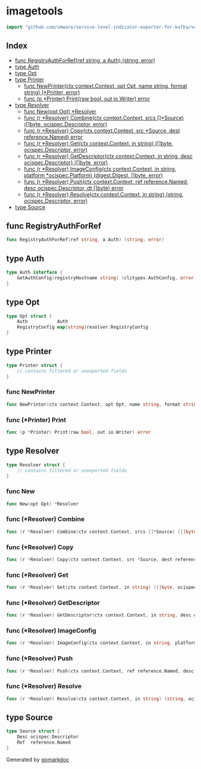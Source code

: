 <!-- Code generated by gomarkdoc. DO NOT EDIT -->

# imagetools

```go
import "github.com/vmware/service-level-indicator-exporter-for-kafka/vendor/github.com/docker/buildx/util/imagetools"
```

## Index

- [func RegistryAuthForRef(ref string, a Auth) (string, error)](<#func-registryauthforref>)
- [type Auth](<#type-auth>)
- [type Opt](<#type-opt>)
- [type Printer](<#type-printer>)
  - [func NewPrinter(ctx context.Context, opt Opt, name string, format string) (*Printer, error)](<#func-newprinter>)
  - [func (p *Printer) Print(raw bool, out io.Writer) error](<#func-printer-print>)
- [type Resolver](<#type-resolver>)
  - [func New(opt Opt) *Resolver](<#func-new>)
  - [func (r *Resolver) Combine(ctx context.Context, srcs []*Source) ([]byte, ocispec.Descriptor, error)](<#func-resolver-combine>)
  - [func (r *Resolver) Copy(ctx context.Context, src *Source, dest reference.Named) error](<#func-resolver-copy>)
  - [func (r *Resolver) Get(ctx context.Context, in string) ([]byte, ocispec.Descriptor, error)](<#func-resolver-get>)
  - [func (r *Resolver) GetDescriptor(ctx context.Context, in string, desc ocispec.Descriptor) ([]byte, error)](<#func-resolver-getdescriptor>)
  - [func (r *Resolver) ImageConfig(ctx context.Context, in string, platform *ocispec.Platform) (digest.Digest, []byte, error)](<#func-resolver-imageconfig>)
  - [func (r *Resolver) Push(ctx context.Context, ref reference.Named, desc ocispec.Descriptor, dt []byte) error](<#func-resolver-push>)
  - [func (r *Resolver) Resolve(ctx context.Context, in string) (string, ocispec.Descriptor, error)](<#func-resolver-resolve>)
- [type Source](<#type-source>)


## func RegistryAuthForRef

```go
func RegistryAuthForRef(ref string, a Auth) (string, error)
```

## type Auth

```go
type Auth interface {
    GetAuthConfig(registryHostname string) (clitypes.AuthConfig, error)
}
```

## type Opt

```go
type Opt struct {
    Auth           Auth
    RegistryConfig map[string]resolver.RegistryConfig
}
```

## type Printer

```go
type Printer struct {
    // contains filtered or unexported fields
}
```

### func NewPrinter

```go
func NewPrinter(ctx context.Context, opt Opt, name string, format string) (*Printer, error)
```

### func \(\*Printer\) Print

```go
func (p *Printer) Print(raw bool, out io.Writer) error
```

## type Resolver

```go
type Resolver struct {
    // contains filtered or unexported fields
}
```

### func New

```go
func New(opt Opt) *Resolver
```

### func \(\*Resolver\) Combine

```go
func (r *Resolver) Combine(ctx context.Context, srcs []*Source) ([]byte, ocispec.Descriptor, error)
```

### func \(\*Resolver\) Copy

```go
func (r *Resolver) Copy(ctx context.Context, src *Source, dest reference.Named) error
```

### func \(\*Resolver\) Get

```go
func (r *Resolver) Get(ctx context.Context, in string) ([]byte, ocispec.Descriptor, error)
```

### func \(\*Resolver\) GetDescriptor

```go
func (r *Resolver) GetDescriptor(ctx context.Context, in string, desc ocispec.Descriptor) ([]byte, error)
```

### func \(\*Resolver\) ImageConfig

```go
func (r *Resolver) ImageConfig(ctx context.Context, in string, platform *ocispec.Platform) (digest.Digest, []byte, error)
```

### func \(\*Resolver\) Push

```go
func (r *Resolver) Push(ctx context.Context, ref reference.Named, desc ocispec.Descriptor, dt []byte) error
```

### func \(\*Resolver\) Resolve

```go
func (r *Resolver) Resolve(ctx context.Context, in string) (string, ocispec.Descriptor, error)
```

## type Source

```go
type Source struct {
    Desc ocispec.Descriptor
    Ref  reference.Named
}
```



Generated by [gomarkdoc](<https://github.com/princjef/gomarkdoc>)
